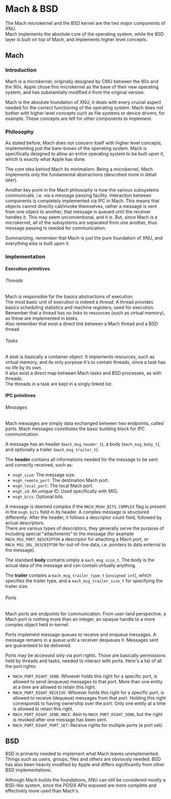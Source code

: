 # Mach & BSD

The Mach microkernel and the BSD kernel are the two major components of XNU.
<br>
Mach implements the absolute core of the operating system, while the BSD layer is built on top of Mach, and implements higher level concepts.

## Mach
### Introduction
Mach is a microkernel, originally designed by CMU between the 80s and the 90s. Apple chose this microkernel as the base of their new operating system, and has substantially modified it from the original version.

Mach is the absolute foundation of XNU, it deals with every crucial aspect needed for the correct functioning of the operating system. Mach does not bother with higher level concepts such as file systems or device drivers, for example. These concepts are left for other components to implement.

### Philosophy
As stated before, Mach does not concern itself with higher level concepts, implementing just the bare-bones of the operating system. Mach is specifically designed to allow an entire operating system to be built upon it, which is exactly what Apple has done.

The core idea behind Mach its minimalism. Being a microkernel, Mach implements only the fundamental abstractions (described more in detail later).

Another key point in the Mach philosophy is how the various subsystems communicate, i.e. via a message passing facility. Interaction between components is completely implemented via IPC in Mach. This means that objects cannot directly call/invoke themselves, rather a message is sent from one object to another, that message is queued until the receiver handles it.
This may seem unconventional, and it is. But, since Mach is a microkernel, all of the subsystems are separated from one another, thus message passing is needed for communication.

Summarizing, remember that Mach is just the pure foundation of XNU, and everything else is built upon it.

### Implementation
#### Execution primitives
###### Threads
Mach is responsible for the basics abstractions of execution.
<br>
The most basic unit of execution is indeed a _thread_. A thread provides basics scheduling statistics and machine registers, used for execution. Remember that a thread has no links to resources (such as virtual memory), as these are implemented in _tasks_.
<br>
Also remember that exist a direct link between a Mach thread and a BSD thread.

###### Tasks
A _task_ is basically a container object. It implements resources, such as virtual memory, and its only purpose it's to contain threads, since a task has no life by its own.
<br>
It also exist a direct map between Mach tasks and BSD processes, as with threads.
<br>
The threads in a task are kept in a singly linked list.

#### IPC primitives
###### Messages
Mach messages are simply data exchanged between two endpoints, called ports. Mach messages constitutes the basic building block for IPC communication.

A message has an header (`mach_msg_header_t`), a body (`mach_msg_body_t`), and optionally a trailer (`mach_msg_trailer_t`).

The **header** contains all informations needed for the message to be sent and correctly received, such as:

-   `msgh_size`: The message size.
-   `msgh_remote_port`: The destination Mach port.
-   `msgh_local_port`: The local Mach port.
-   `msgh_id`: An unique ID. Used specifically with MIG.
-   `msgh_bits`: Optional bits.

A message is deemed _complex_ if the `MACH_MSGH_BITS_COMPLEX` flag is present in the `msgh_bits` field in its header. A complex message is structured differently: After the header, it follows a descriptor count field, followed by actual descriptors.
<br>
There are various types of descriptors, they generally serve the purpose of including special "attachments" to the message (for example `MACH_MSG_PORT_DESCRIPTOR` a descriptor for attaching a Mach port, or `MACH_MSG_OOL_DESCRIPTOR` for out-of-line data, i.e. pointers to data external to the message).

The standard **body** contains simply a `mach_msg_size_t`. The body is the actual data of the message and can contain virtually anything.

The **trailer** contains a `mach_msg_trailer_type_t` (`unsigned int`), which specifies the trailer type, and a `mach_msg_trailer_size_t` for specifying the trailer size.

###### Ports
Mach ports are endpoints for communication. From user-land perspective, a Mach port is nothing more than an integer, an opaque handle to a more complex object held in-kernel.

Ports implement message queues to receive and enqueue messages. A message remains in a queue until a receiver dequeues it. Messages sent are guaranteed to be delivered.

Ports may be accessed only via port rights. Those are basically permissions held by threads and tasks, needed to interact with ports. Here's a list of all the port rights:

-   `MACH_PORT_RIGHT_SEND`: Whoever holds this right for a specific port, is allowed to send (enqueue) messages to that port. More than one entity at a time are allowed to retain this right.
-   `MACH_PORT_RIGHT_RECEIVE`: Whoever holds this right for a specific port, is allowed to receive (dequeue) messages from that port. Holding this right corresponds to having ownership over the port. Only one entity at a time is allowed to retain this right.
-   `MACH_PORT_RIGHT_SEND_ONCE`: Akin to `MACH_PORT_RIGHT_SEND`, but the right is revoked after one message has been sent.
-   `MACH_PORT_RIGHT_PORT_SET`: Receive rights for multiple ports (a port set).

## BSD
BSD is primarily needed to implement what Mach leaves unimplemented. Things such as users, groups, files and others are obviously needed. BSD has also been heavily modified by Apple and differs significantly from other BSD implementations.

Although Mach builds the foundations, XNU can still be considered mostly a BSD-like system, since the POSIX APIs exposed are more complete and effectively more used than Mach's.
